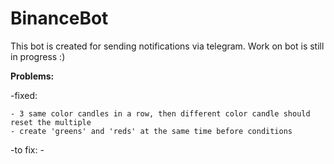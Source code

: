 # BinanceBot

This bot is created for sending notifications via telegram. Work on bot is still in progress :)

**Problems:**

  -fixed:
  
    - 3 same color candles in a row, then different color candle should reset the multiple
    - create 'greens' and 'reds' at the same time before conditions 
  -to fix:
    -

